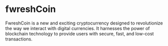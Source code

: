 # fwreshCoin
FwreshCoin is a new and exciting cryptocurrency designed to revolutionize the way we interact with digital currencies. It harnesses the power of blockchain technology to provide users with secure, fast, and low-cost transactions.
